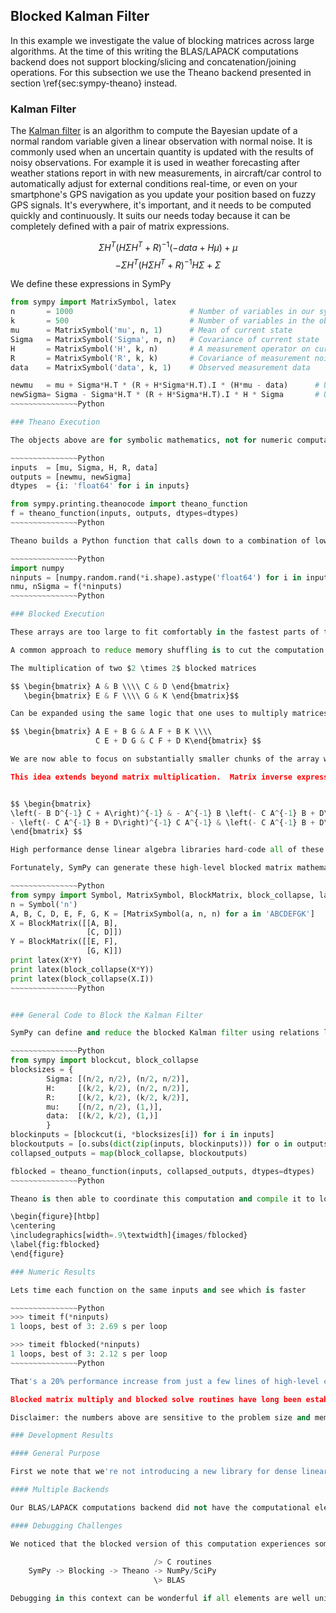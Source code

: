 
Blocked Kalman Filter
---------------------

In this example we investigate the value of blocking matrices across large algorithms.  At the time of this writing the BLAS/LAPACK computations backend does not support blocking/slicing and concatenation/joining operations.  For this subsection we use the Theano backend presented in section \ref{sec:sympy-theano} instead.

### Kalman Filter

The [Kalman filter](http://en.wikipedia.org/wiki/Kalman_filter) is an algorithm to compute the Bayesian update of a normal random variable given a linear observation with normal noise.  It is commonly used when an uncertain quantity is updated with the results of noisy observations.  For example it is used in weather forecasting after weather stations report in with new measurements, in aircraft/car control to automatically adjust for external conditions real-time, or even on your smartphone's GPS navigation as you update your position based on fuzzy GPS signals.   It's everywhere, it's important, and it needs to be computed quickly and continuously.  It suits our needs today because it can be completely defined with a pair of matrix expressions.

$$ \Sigma H^T \left(H \Sigma H^T + R\right)^{-1} \left(-data + H \mu\right) + \mu $$
$$ - \Sigma H^T \left(H \Sigma H^T + R\right)^{-1} H \Sigma + \Sigma $$

We define these expressions in SymPy

~~~~~~~~~~~~~~~Python
from sympy import MatrixSymbol, latex
n       = 1000                          # Number of variables in our system/current state
k       = 500                           # Number of variables in the observation
mu      = MatrixSymbol('mu', n, 1)      # Mean of current state
Sigma   = MatrixSymbol('Sigma', n, n)   # Covariance of current state
H       = MatrixSymbol('H', k, n)       # A measurement operator on current state
R       = MatrixSymbol('R', k, k)       # Covariance of measurement noise
data    = MatrixSymbol('data', k, 1)    # Observed measurement data

newmu   = mu + Sigma*H.T * (R + H*Sigma*H.T).I * (H*mu - data)      # Updated mean
newSigma= Sigma - Sigma*H.T * (R + H*Sigma*H.T).I * H * Sigma       # Updated covariance
~~~~~~~~~~~~~~~Python

### Theano Execution

The objects above are for symbolic mathematics, not for numeric computation.  If we want to compute this expression we pass our expressions to Theano.

~~~~~~~~~~~~~~~Python
inputs  = [mu, Sigma, H, R, data]
outputs = [newmu, newSigma]
dtypes  = {i: 'float64' for i in inputs}

from sympy.printing.theanocode import theano_function
f = theano_function(inputs, outputs, dtypes=dtypes)
~~~~~~~~~~~~~~~Python

Theano builds a Python function that calls down to a combination of low-level `C` code, `scipy` functions, and calls to the highly optimized `DGEMM` routine for matrix multiplication.  As input this function takes five numpy arrays corresponding to our five symbolic `inputs` and produces two numpy arrays corresponding to our two symbolic `outputs`.  [Recent work](https://github.com/sympy/sympy/pull/1965) allows *any* SymPy matrix expression to be translated to and run by Theano.

~~~~~~~~~~~~~~~Python
import numpy
ninputs = [numpy.random.rand(*i.shape).astype('float64') for i in inputs]
nmu, nSigma = f(*ninputs)
~~~~~~~~~~~~~~~Python

### Blocked Execution

These arrays are too large to fit comfortably in the fastest parts of the memory hierarchy.  As a result each sequential `C`, `scipy`, or `DGEMM` call needs to move big chunks of memory around while it computes.  After one operation completes the next operation moves around the same memory while it performs its task.  This repeated memory shuffling hurts performance.

A common approach to reduce memory shuffling is to cut the computation into smaller blocks.  We then perform as many computations as possible on a single block before moving on.  This is a standard technique in matrix multiplication.

The multiplication of two $2 \times 2$ blocked matrices

$$ \begin{bmatrix} A & B \\\\ C & D \end{bmatrix} 
   \begin{bmatrix} E & F \\\\ G & K \end{bmatrix}$$

Can be expanded using the same logic that one uses to multiply matrices of scalar expressions

$$ \begin{bmatrix} A E + B G & A F + B K \\\\ 
                   C E + D G & C F + D K\end{bmatrix} $$

We are now able to focus on substantially smaller chunks of the array which fit more comfortably in memory.  This allows us to improve memory locality during execution.  For example we can choose to keep `A` in local memory and perform all computations that involve `A`.  We will still need to shuffle some memory around (this is inevitable) but by organizing with blocks we're able to shuffle less.

This idea extends beyond matrix multiplication.  Matrix inverse expressions can also be expanded. 


$$ \begin{bmatrix} 
\left(- B D^{-1} C + A\right)^{-1} & - A^{-1} B \left(- C A^{-1} B + D\right)^{-1} \\\\ 
- \left(- C A^{-1} B + D\right)^{-1} C A^{-1} & \left(- C A^{-1} B + D\right)^{-1}
\end{bmatrix} $$

High performance dense linear algebra libraries hard-code all of these tricks into each individual routine.  The call to the general matrix multiply routine `DGEMM` performs blocked matrix multiply within the call.  The call to the general matrix solve routine `DGESV` can perform blocked matrix solve.  Unfortunately these routines are unable to coordinate blocked computation *between* calls.

Fortunately, SymPy can generate these high-level blocked matrix mathematical expressions and Theano can execute them.  The LaTeX above was generated with the following SymPy Code

~~~~~~~~~~~~~~~Python
from sympy import Symbol, MatrixSymbol, BlockMatrix, block_collapse, latex
n = Symbol('n')
A, B, C, D, E, F, G, K = [MatrixSymbol(a, n, n) for a in 'ABCDEFGK']
X = BlockMatrix([[A, B],
                 [C, D]])
Y = BlockMatrix([[E, F],
                 [G, K]])
print latex(X*Y)
print latex(block_collapse(X*Y))
print latex(block_collapse(X.I))
~~~~~~~~~~~~~~~Python


### General Code to Block the Kalman Filter

SymPy can define and reduce the blocked Kalman filter using relations like what are shown above.  In the listing below we show all the code necessary to block the Kalman filter into blocks of size `n/2`.  The code is dense and not particularly insightful; the goal is to demonstrate that this is a short task using pre-existing general purpose tools.

~~~~~~~~~~~~~~~Python
from sympy import blockcut, block_collapse
blocksizes = {
        Sigma: [(n/2, n/2), (n/2, n/2)],
        H:     [(k/2, k/2), (n/2, n/2)],
        R:     [(k/2, k/2), (k/2, k/2)],
        mu:    [(n/2, n/2), (1,)],
        data:  [(k/2, k/2), (1,)]
        }
blockinputs = [blockcut(i, *blocksizes[i]) for i in inputs]
blockoutputs = [o.subs(dict(zip(inputs, blockinputs))) for o in outputs]
collapsed_outputs = map(block_collapse, blockoutputs)

fblocked = theano_function(inputs, collapsed_outputs, dtypes=dtypes)
~~~~~~~~~~~~~~~Python

Theano is then able to coordinate this computation and compile it to low-level code.  At this stage the expresssions/computations are fairly complex and difficult to present.  Here is an image of the computation as a directed acyclic graph.

\begin{figure}[htbp]
\centering
\includegraphics[width=.9\textwidth]{images/fblocked}
\label{fig:fblocked}
\end{figure}

### Numeric Results

Lets time each function on the same inputs and see which is faster

~~~~~~~~~~~~~~~Python
>>> timeit f(*ninputs)
1 loops, best of 3: 2.69 s per loop

>>> timeit fblocked(*ninputs)
1 loops, best of 3: 2.12 s per loop
~~~~~~~~~~~~~~~Python

That's a 20% performance increase from just a few lines of high-level code.

Blocked matrix multiply and blocked solve routines have long been established as *a good idea*.  High level mathematical and array programming libraries like SymPy and Theano allow us to extend this good idea to *arbitrary* array computations composed of these operations.

Disclaimer: the numbers above are sensitive to the problem size and memory architecture.  Tuning may be required to obtain benefits of this magnitude.

### Development Results

#### General Purpose

First we note that we're not introducing a new library for dense linear algebra.  Instead we're noting that pre-existing general purpose high-level tools can be composed to that effect.  Block matrix manipulations were not developed for this application.  They are a commonly occuring sub-problem that it is useful to have around.

#### Multiple Backends

Our BLAS/LAPACK computations backend did not have the computational elements to perform this experiment.  However because the linear algebra component is separate from the computational backend we are not restricted by this failing.  Because we invested in interfaces we were able to trivially plug in a different backend that did have the necessary features.   A loose federation of components is less brittle than a monolithic system.  Components with access to multiple clients encourage comparison and  experimentation and overall accelerate software evolution.

#### Debugging Challenges

We noticed that the blocked version of this computation experiences some significant roundoff errors (on the order of `1e-3`).  This problem must occur somewhere in the following tool-chain 

                                /> C routines
    SymPy -> Blocking -> Theano -> NumPy/SciPy 
                                \> BLAS

Debugging in this context can be wonderful if all elements are well unit-tested.  If they're not then tracking down errors like this requires an unfortunate breadth of expertise.

